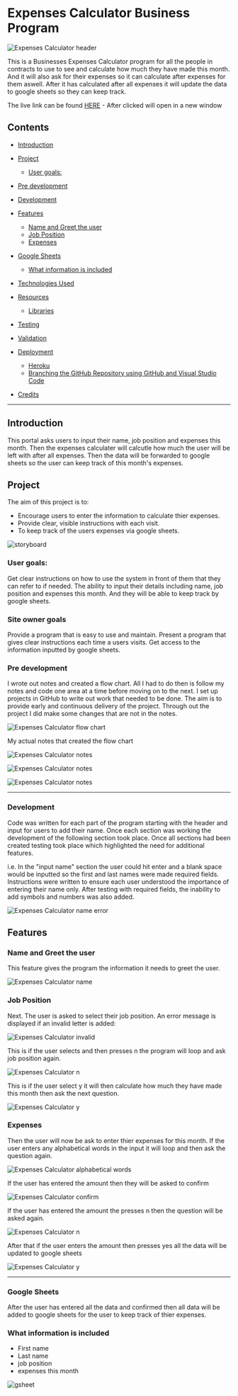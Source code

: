 # Expenses Calculator Business Program
![Expenses Calculator header](/assets/images/for-intro.png)

This is a Businesses Expenses Calculator program for all the people in contracts to use to see and calculate how much they have made this month. And it will also ask for their expenses so it can calculate after expenses for them aswell. After it has calculated after all expenses it will update the data to google sheets so they can keep track.

The live link can be found [HERE](https://expenses--calculator-4db02840ab2a.herokuapp.com/) - After clicked will open in a new window

## Contents

- [Introduction](#introduction)
- [Project](#project)
    - [User goals:](#user-goals)

- [Pre development](#pre-development)

- [Development](#development)

- [Features](#features)
    - [Name and Greet the user](#name-and-last-name-input)
    - [Job Position](#name-and-last-name-input)
    - [Expenses](#Expenses)

- [Google Sheets](#google-sheets)
    - [What information is included](#What-information-is-included)

- [Technologies Used](#technologies-used)
- [Resources](#resources)
    - [Libraries](#libraries)

- [Testing](#testing)

- [Validation](#validation)
- [Deployment](#deployment)
    - [Heroku](#heroku)
    - [Branching the GitHub Repository using GitHub and Visual Studio Code](#branching-the-github-repository-using-github-and-visual-studio-code)

- [Credits](#credits)

---

## Introduction

This portal asks users to input their name, job position and expenses this month. Then the expenses calculater will calcutle how much the user will be left with after all expenses. Then the data will be forwarded to google sheets so the user can keep track of this month's expenses.

## Project 

The aim of this project is to:
 - Encourage users to enter the information to calculate thier expenses.
 - Provide clear, visible instructions with each visit.
 - To keep track of the users expenses via google sheets.

 ![storyboard](assets/images/Project-storyboard.png)

 ### User goals:

 Get clear instructions on how to use the system in front of them that they can refer to if needed.
The ability to input their details including name, job position and expenses this month. And they will be able to keep track by google sheets.

### Site owner goals

Provide a program that is easy to use and maintain.
Present a program that gives clear instructions each time a users visits.
Get access to the information inputted by google sheets.

### Pre development

I wrote out notes and created a flow chart. All I had to do then is follow my notes and code one area at a time before moving on to the next. I set up projects in GitHub to write out work that needed to be done. The aim is to provide early and continuous delivery of the project. Through out the project I did make some changes that are not in the notes.

![Expenses Calculator flow chart](/assets/images/users-goals.png)

My actual notes that created the flow chart

![Expenses Calculator notes](/assets/images/page-1-of-flow-chart.jpeg)

![Expenses Calculator notes](/assets/images/page-2-of-flow-chart.jpeg)

![Expenses Calculator notes](/assets/images/page-3-of-flow-chart.jpeg)

---

### Development

Code was written for each part of the program starting with the header and input for users to add their name. Once each section was working the development of the following section took place. Once all sections had been created testing took place which highlighted the need for additional features.

i.e. In the "input name" section the user could hit enter and a blank space would be inputted so the first and last names were made required fields. Instructions were written to ensure each user understood the importance of entering their name only. After testing with required fields, the inability to add symbols and numbers was also added.

![Expenses Calculator name error](/assets/images/invalid-name.png)

## Features

### Name and Greet the user
This feature gives the program the information it needs to greet the user.

![Expenses Calculator name](/assets/images/greet-user.png)

### Job Position

Next. The user is asked to select their job position. An error message is displayed if an invalid letter is added:

![Expenses Calculator invalid](/assets/images/job-position-if-invalid.png)

This is if the user selects and then presses n the program will loop and ask job position again. 

![Expenses Calculator n](/assets/images/job-position-if-n.png)

This is if the user select y it will then calculate how much they have made this month then ask the next question.

![Expenses Calculator y](/assets/images/job-position-if-y.png)

### Expenses

Then the user will now be ask to enter thier expenses for this month. If the user enters any alphabetical words in the input it will loop and then ask the question again.

![Expenses Calculator alphabetical words](/assets/images/expenses-if-enter-alphabet-with-numbers.png)

If the user has entered the amount then they will be asked to confirm

![Expenses Calculator confirm](/assets/images/expenses-confirm.png)

If the user has entered the amount the presses n then the question will be asked again.

![Expenses Calculator n](/assets/images/expenses-loop-if-no.png)

After that if the user enters the amount then presses yes all the data will be updated to google sheets

![Expenses Calculator y](/assets/images/updated-to-sheets.png)

---

### Google Sheets

After the user has entered all the data and confirmed then all data will be added to google sheets for the user to keep track of thier expenses.

### What information is included

- First name
- Last name
- job position 
- expenses this month

![gsheet](assets/images/google-sheets.png)
